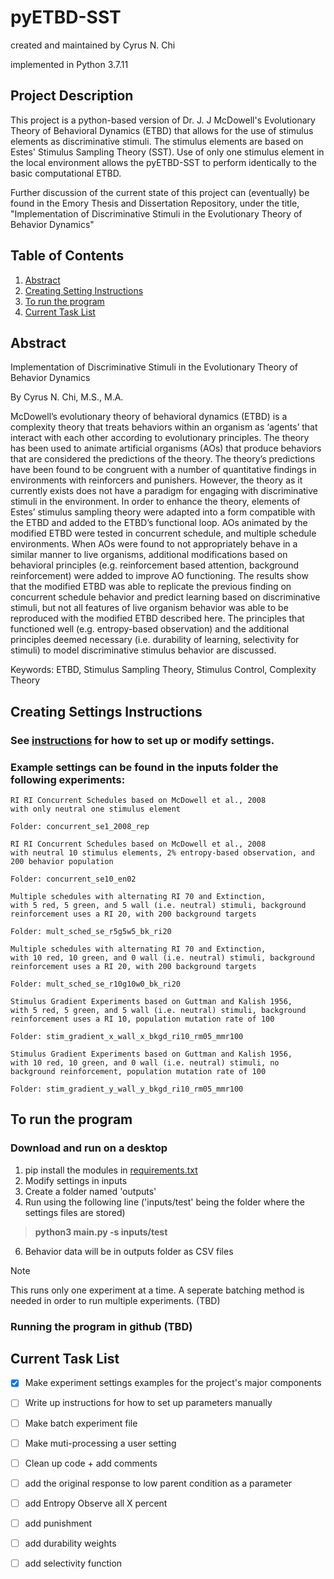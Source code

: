 # pyETBD-SST
created and maintained by Cyrus N. Chi

implemented in Python 3.7.11 

## Project Description
This project is a python-based version of Dr. J. J McDowell's Evolutionary Theory of Behavioral Dynamics (ETBD) that allows for the use of stimulus elements as discriminative stimuli. The stimulus elements are based on Estes' Stimulus Sampling Theory (SST). Use of only one stimulus element in the local environment allows the pyETBD-SST to perform identically to the basic computational ETBD.

Further discussion of the current state of this project can (eventually) be found in the Emory Thesis and Dissertation Repository, under the title, "Implementation of Discriminative Stimuli in the Evolutionary Theory of Behavior Dynamics"

## Table of Contents

1. [Abstract](https://github.com/CyrusChi/pyETBD-SST/edit/main/README.md#abstract)
2. [Creating Setting Instructions](https://github.com/CyrusChi/pyETBD-SST/edit/main/README.md#creating-settings-instructions) 
3. [To run the program](https://github.com/CyrusChi/pyETBD-SST/edit/main/README.md#to-run-the-program)
4. [Current Task List](https://github.com/CyrusChi/pyETBD-SST/edit/main/README.md#current-task-list)

## Abstract

Implementation of Discriminative Stimuli in the Evolutionary Theory of Behavior Dynamics

By Cyrus N. Chi, M.S., M.A.

McDowell’s evolutionary theory of behavioral dynamics (ETBD) is a complexity theory that treats behaviors within an organism as ‘agents’ that interact with each other according to evolutionary principles. The theory has been used to animate artificial organisms (AOs) that produce behaviors that are considered the predictions of the theory. The theory’s predictions have been found to be congruent with a number of quantitative findings in environments with reinforcers and punishers. However, the theory as it currently exists does not have a paradigm for engaging with discriminative stimuli in the environment. In order to enhance the theory, elements of Estes’ stimulus sampling theory were adapted into a form compatible with the ETBD and added to the ETBD’s functional loop. AOs animated by the modified ETBD were tested in concurrent schedule, and multiple schedule environments. When AOs were found to not appropriately behave in a similar manner to live organisms, additional modifications based on behavioral principles (e.g. reinforcement based attention, background reinforcement) were added to improve AO functioning. The results show that the modified ETBD was able to replicate the previous finding on concurrent schedule behavior and predict learning based on discriminative stimuli, but not all features of live organism behavior was able to be reproduced with the modified ETBD described here. The principles that functioned well (e.g. entropy-based observation) and the additional principles deemed necessary (i.e. durability of learning, selectivity for stimuli) to model discriminative stimulus behavior are discussed.

Keywords: ETBD, Stimulus Sampling Theory, Stimulus Control, Complexity Theory

## Creating Settings Instructions

### See [instructions](settings_instructions.md) for how to set up or modify settings.


### Example settings can be found in the inputs folder the following experiments:

```
RI RI Concurrent Schedules based on McDowell et al., 2008 
with only neutral one stimulus element

Folder: concurrent_se1_2008_rep

RI RI Concurrent Schedules based on McDowell et al., 2008 
with neutral 10 stimulus elements, 2% entropy-based observation, and 200 behavior population

Folder: concurrent_se10_en02

Multiple schedules with alternating RI 70 and Extinction, 
with 5 red, 5 green, and 5 wall (i.e. neutral) stimuli, background reinforcement uses a RI 20, with 200 background targets

Folder: mult_sched_se_r5g5w5_bk_ri20

Multiple schedules with alternating RI 70 and Extinction, 
with 10 red, 10 green, and 0 wall (i.e. neutral) stimuli, background reinforcement uses a RI 20, with 200 background targets

Folder: mult_sched_se_r10g10w0_bk_ri20

Stimulus Gradient Experiments based on Guttman and Kalish 1956, 
with 5 red, 5 green, and 5 wall (i.e. neutral) stimuli, background reinforcement uses a RI 10, population mutation rate of 100

Folder: stim_gradient_x_wall_x_bkgd_ri10_rm05_mmr100

Stimulus Gradient Experiments based on Guttman and Kalish 1956, 
with 10 red, 10 green, and 0 wall (i.e. neutral) stimuli, no background reinforcement, population mutation rate of 100

Folder: stim_gradient_y_wall_y_bkgd_ri10_rm05_mmr100
```



## To run the program

### Download and run on a desktop
1. pip install the modules in [requirements.txt](requirements.txt)
2. Modify settings in inputs
3. Create a folder named 'outputs'
4. Run using the following line ('inputs/test' being the folder where the settings files are stored)
> **python3 main.py -s inputs/test**
6. Behavior data will be in outputs folder as CSV files

> [!NOTE]
> This runs only one experiment at a time. A seperate batching method is needed in order to run multiple experiments. (TBD)

### Running the program in github (TBD)


## Current Task List
- [x] Make experiment settings examples for the project's major components
- [ ] Write up instructions for how to set up parameters manually
- [ ] Make batch experiment file
- [ ] Make muti-processing a user setting
- [ ] Clean up code + add comments
- [ ] add the original response to low parent condition as a parameter
- [ ] add Entropy Observe all X percent
- [ ] add punishment
- [ ] add durability weights
- [ ] add selectivity function
 
